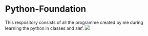 # Python-Foundation
This respository consists of all the programme created by me during learning the python in classes and slef.
<img src="https://commons.wikimedia.org/wiki/File:Python_logo_and_wordmark.svg">
